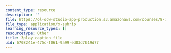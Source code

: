 ```yaml
---
content_type: resource
description: ''
file: https://ol-ocw-studio-app-production.s3.amazonaws.com/courses/8-701-introduction-to-nuclear-and-particle-physics-fall-2020/6708241e475cf0619a99ed83d7619d77_AQkCZmhu0aA.srt
file_type: application/x-subrip
learning_resource_types: []
resourcetype: Other
title: 3play caption file
uid: 6708241e-475c-f061-9a99-ed83d7619d77
---
```

